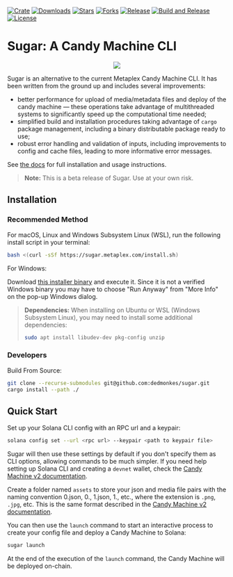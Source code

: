 [![Crate](https://img.shields.io/crates/v/sugar-cli)](https://crates.io/crates/sugar-cli)
[![Downloads](https://img.shields.io/crates/d/sugar-cli)](https://crates.io/crates/sugar-cli)
[![Stars](https://img.shields.io/github/stars/metaplex-foundation/sugar?style=social)](https://img.shields.io/github/stars/metaplex-foundation/sugar?style=social)
[![Forks](https://img.shields.io/github/forks/metaplex-foundation/sugar?style=social)](https://img.shields.io/github/forks/metaplex-foundation/sugar?style=social)
[![Release](https://img.shields.io/github/v/release/metaplex-foundation/sugar)](https://img.shields.io/github/v/release/metaplex-foundation/sugar)
[![Build and Release](https://github.com/metaplex-foundation/sugar/actions/workflows/build.yml/badge.svg)](https://github.com/metaplex-foundation/sugar/actions/workflows/build.yml)
[![License](https://img.shields.io/crates/l/sugar-cli)](https://github.com/metaplex-foundation/sugar/blob/main/LICENSE)

# Sugar: A Candy Machine CLI

<p align="center">
  <img src="animation.gif">
</p>

Sugar is an alternative to the current Metaplex Candy Machine CLI. It has been written from the ground up and includes several improvements:

- better performance for upload of media/metadata files and deploy of the candy machine &mdash; these operations take advantage of multithreaded systems to significantly speed up the computational time needed;
- simplified build and installation procedures taking advantage of `cargo` package management, including a binary distributable package ready to use;
- robust error handling and validation of inputs, including improvements to config and cache files, leading to more informative error messages.

See [the docs](https://docs.metaplex.com/tools/sugar/introduction) for full installation and usage instructions.

> **Note:** This is a beta release of Sugar. Use at your own risk.

## Installation

### Recommended Method

For macOS, Linux and Windows Subsystem Linux (WSL), run the following install script in your terminal:

```bash
bash <(curl -sSf https://sugar.metaplex.com/install.sh)
```


For Windows:

Download [this installer binary](https://github.com/metaplex-foundation/winstaller/releases/latest/download/winstaller.exe) and execute it. Since it is not a verified Windows binary you may have to choose "Run Anyway" from "More Info" on the pop-up Windows dialog. 

> **Dependencies:**
> When installing on Ubuntu or WSL (Windows Subsystem Linux), you may need to install some additional dependencies:
>
> ```bash
> sudo apt install libudev-dev pkg-config unzip
> ```



### Developers

Build From Source:

```bash
git clone --recurse-submodules git@github.com:dedmonkes/sugar.git 
cargo install --path ./
```



## Quick Start

Set up your Solana CLI config with an RPC url and a keypair:

```bash
solana config set --url <rpc url> --keypair <path to keypair file>
```

Sugar will then use these settings by default if you don't specify them as CLI options, allowing commands to be much simpler. If you need help setting up Solana CLI and creating a `devnet` wallet, check the [Candy Machine v2 documentation](http://docs.metaplex.com/candy-machine-v2/getting-started#solana-wallet).

Create a folder named `assets` to store your json and media file pairs with the naming convention 0.json, 0.<ext>, 1.json, 1.<ext>, etc., where the extension is `.png`, `.jpg`, etc. This is the same format described in the [Candy Machine v2 documentation](http://docs.metaplex.com/candy-machine-v2/preparing-assets).

You can then use the `launch` command to start an interactive process to create your config file and deploy a Candy Machine to Solana:

```bash
sugar launch
```

At the end of the execution of the `launch` command, the Candy Machine will be deployed on-chain.
